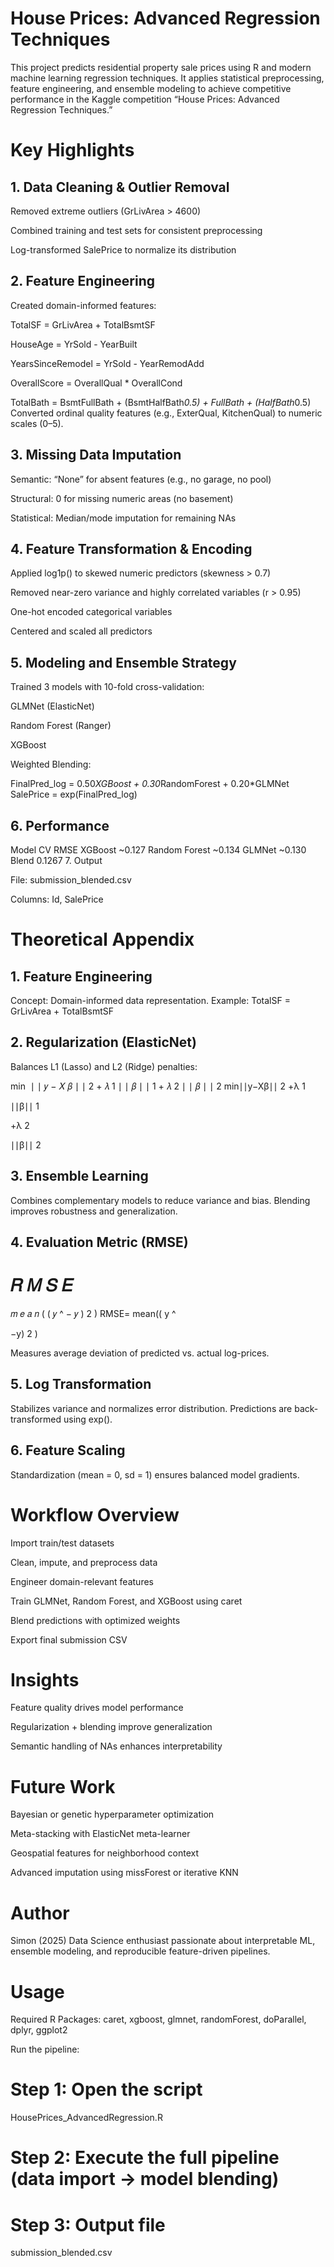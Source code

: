 # House Prices: Advanced Regression Techniques

This project predicts residential property sale prices using R and modern machine learning regression techniques.
It applies statistical preprocessing, feature engineering, and ensemble modeling to achieve competitive performance in the Kaggle competition “House Prices: Advanced Regression Techniques.”

# Key Highlights
## 1. Data Cleaning & Outlier Removal

Removed extreme outliers (GrLivArea > 4600)

Combined training and test sets for consistent preprocessing

Log-transformed SalePrice to normalize its distribution

## 2. Feature Engineering

Created domain-informed features:

TotalSF = GrLivArea + TotalBsmtSF

HouseAge = YrSold - YearBuilt

YearsSinceRemodel = YrSold - YearRemodAdd

OverallScore = OverallQual * OverallCond

TotalBath = BsmtFullBath + (BsmtHalfBath*0.5) + FullBath + (HalfBath*0.5)
Converted ordinal quality features (e.g., ExterQual, KitchenQual) to numeric scales (0–5).

## 3. Missing Data Imputation

Semantic: “None” for absent features (e.g., no garage, no pool)

Structural: 0 for missing numeric areas (no basement)

Statistical: Median/mode imputation for remaining NAs

## 4. Feature Transformation & Encoding

Applied log1p() to skewed numeric predictors (skewness > 0.7)

Removed near-zero variance and highly correlated variables (r > 0.95)

One-hot encoded categorical variables

Centered and scaled all predictors

## 5. Modeling and Ensemble Strategy

Trained 3 models with 10-fold cross-validation:

GLMNet (ElasticNet)

Random Forest (Ranger)

XGBoost

Weighted Blending:

FinalPred_log = 0.50*XGBoost + 0.30*RandomForest + 0.20*GLMNet
SalePrice = exp(FinalPred_log)

## 6. Performance
Model	CV RMSE
XGBoost	~0.127
Random Forest	~0.134
GLMNet	~0.130
Blend	0.1267
7. Output

File: submission_blended.csv

Columns: Id, SalePrice

# Theoretical Appendix
## 1. Feature Engineering

Concept: Domain-informed data representation.
Example: TotalSF = GrLivArea + TotalBsmtSF

## 2. Regularization (ElasticNet)

Balances L1 (Lasso) and L2 (Ridge) penalties:

min
⁡
∣
∣
𝑦
−
𝑋
𝛽
∣
∣
2
+
𝜆
1
∣
∣
𝛽
∣
∣
1
+
𝜆
2
∣
∣
𝛽
∣
∣
2
min∣∣y−Xβ∣∣
2
+λ
1
	​

∣∣β∣∣
1
	​

+λ
2
	​

∣∣β∣∣
2

## 3. Ensemble Learning

Combines complementary models to reduce variance and bias.
Blending improves robustness and generalization.

## 4. Evaluation Metric (RMSE)

𝑅
𝑀
𝑆
𝐸
=
𝑚
𝑒
𝑎
𝑛
(
(
𝑦
^
−
𝑦
)
2
)
RMSE=
mean((
y
^
	​

−y)
2
)
	​


Measures average deviation of predicted vs. actual log-prices.

## 5. Log Transformation

Stabilizes variance and normalizes error distribution.
Predictions are back-transformed using exp().

## 6. Feature Scaling

Standardization (mean = 0, sd = 1) ensures balanced model gradients.

# Workflow Overview

Import train/test datasets

Clean, impute, and preprocess data

Engineer domain-relevant features

Train GLMNet, Random Forest, and XGBoost using caret

Blend predictions with optimized weights

Export final submission CSV

# Insights

Feature quality drives model performance

Regularization + blending improve generalization

Semantic handling of NAs enhances interpretability

# Future Work

Bayesian or genetic hyperparameter optimization

Meta-stacking with ElasticNet meta-learner

Geospatial features for neighborhood context

Advanced imputation using missForest or iterative KNN

# Author

Simon (2025)
Data Science enthusiast passionate about interpretable ML,
ensemble modeling, and reproducible feature-driven pipelines.

# Usage

Required R Packages:
caret, xgboost, glmnet, randomForest, doParallel, dplyr, ggplot2

Run the pipeline:

# Step 1: Open the script
HousePrices_AdvancedRegression.R

# Step 2: Execute the full pipeline (data import → model blending)

# Step 3: Output file
submission_blended.csv
